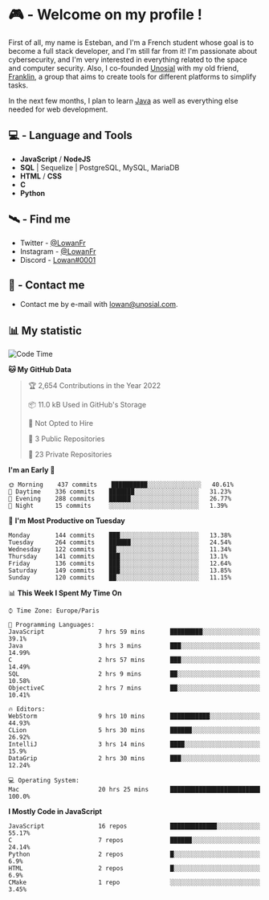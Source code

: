 # 🎮 - Welcome on my profile !
First of all, my name is Esteban, and I'm a French student whose goal is to become a full stack developer, and I'm still far from it!
I'm passionate about cybersecurity, and I'm very interested in everything related to the space and computer security.
Also, I co-founded [Unosial](https://github.com/Unosial) with my old friend, [Franklin](https://github.com/AbaFranklin/), a group that aims to create tools for different platforms to simplify tasks. 

In the next few months, I plan to learn [Java](https://www.java.com/) as well as everything else needed for web development.




## 💻 - Language and Tools
- **JavaScript** / **NodeJS**
- **SQL** | Sequelize | PostgreSQL, MySQL, MariaDB
- **HTML** / **CSS**
- **C**
- **Python**

## 🛰️ - Find me

 - Twitter - [@LowanFr](https://twitter.com/LowanFr/)
 - Instagram - [@LowanFr](https://instagram.com/LowanFr)
 - Discord -  [Lowan#0001](https://unosial.bio/Lowan)
 
## 📡 - Contact me
 - Contact me by e-mail with [lowan@unosial.com](mailto:lowan@unosial.com).

## 📊 My statistic
<!--START_SECTION:waka-->
![Code Time](http://img.shields.io/badge/Code%20Time-89%20hrs%2014%20mins-blue)

**🐱 My GitHub Data** 

> 🏆 2,654 Contributions in the Year 2022
 > 
> 📦 11.0 kB Used in GitHub's Storage 
 > 
> 🚫 Not Opted to Hire
 > 
> 📜 3 Public Repositories 
 > 
> 🔑 23 Private Repositories  
 > 
**I'm an Early 🐤** 

```text
🌞 Morning    437 commits    ██████████░░░░░░░░░░░░░░░   40.61% 
🌆 Daytime    336 commits    ███████░░░░░░░░░░░░░░░░░░   31.23% 
🌃 Evening    288 commits    ██████░░░░░░░░░░░░░░░░░░░   26.77% 
🌙 Night      15 commits     ░░░░░░░░░░░░░░░░░░░░░░░░░   1.39%

```
📅 **I'm Most Productive on Tuesday** 

```text
Monday       144 commits    ███░░░░░░░░░░░░░░░░░░░░░░   13.38% 
Tuesday      264 commits    ██████░░░░░░░░░░░░░░░░░░░   24.54% 
Wednesday    122 commits    ██░░░░░░░░░░░░░░░░░░░░░░░   11.34% 
Thursday     141 commits    ███░░░░░░░░░░░░░░░░░░░░░░   13.1% 
Friday       136 commits    ███░░░░░░░░░░░░░░░░░░░░░░   12.64% 
Saturday     149 commits    ███░░░░░░░░░░░░░░░░░░░░░░   13.85% 
Sunday       120 commits    ██░░░░░░░░░░░░░░░░░░░░░░░   11.15%

```


📊 **This Week I Spent My Time On** 

```text
⌚︎ Time Zone: Europe/Paris

💬 Programming Languages: 
JavaScript               7 hrs 59 mins       █████████░░░░░░░░░░░░░░░░   39.1% 
Java                     3 hrs 3 mins        ███░░░░░░░░░░░░░░░░░░░░░░   14.99% 
C                        2 hrs 57 mins       ███░░░░░░░░░░░░░░░░░░░░░░   14.49% 
SQL                      2 hrs 9 mins        ██░░░░░░░░░░░░░░░░░░░░░░░   10.58% 
ObjectiveC               2 hrs 7 mins        ██░░░░░░░░░░░░░░░░░░░░░░░   10.41%

🔥 Editors: 
WebStorm                 9 hrs 10 mins       ███████████░░░░░░░░░░░░░░   44.93% 
CLion                    5 hrs 30 mins       ██████░░░░░░░░░░░░░░░░░░░   26.92% 
IntelliJ                 3 hrs 14 mins       ████░░░░░░░░░░░░░░░░░░░░░   15.9% 
DataGrip                 2 hrs 30 mins       ███░░░░░░░░░░░░░░░░░░░░░░   12.24%

💻 Operating System: 
Mac                      20 hrs 25 mins      █████████████████████████   100.0%

```

**I Mostly Code in JavaScript** 

```text
JavaScript               16 repos            █████████████░░░░░░░░░░░░   55.17% 
C                        7 repos             ██████░░░░░░░░░░░░░░░░░░░   24.14% 
Python                   2 repos             █░░░░░░░░░░░░░░░░░░░░░░░░   6.9% 
HTML                     2 repos             █░░░░░░░░░░░░░░░░░░░░░░░░   6.9% 
CMake                    1 repo              ░░░░░░░░░░░░░░░░░░░░░░░░░   3.45%

```



<!--END_SECTION:waka-->
